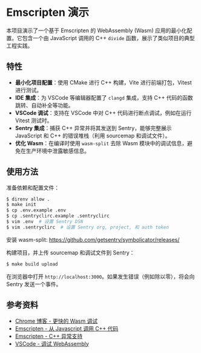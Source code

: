 # Emscripten 演示

本项目演示了一个基于 Emscripten 的 WebAssembly (Wasm) 应用的最小化配置。它包含一个由 JavaScript 调用的 C++ `divide` 函数，展示了类似项目的典型工程实践。

## 特性

*   **最小化项目配置**：使用 CMake 进行 C++ 构建，Vite 进行前端打包，Vitest 进行测试。
*   **IDE 集成**：为 VSCode 等编辑器配置了 `clangd` 集成，支持 C++ 代码的函数跳转、自动补全等功能。
*   **VSCode 调试**：支持在 VSCode 中对 C++ 代码进行断点调试，例如在运行 Vitest 测试时。
*   **Sentry 集成**：捕获 C++ 异常并将其发送到 Sentry，能够完整展示 JavaScript 和 C++ 的错误堆栈（利用 sourcemap 和调试文件）。
*   **优化 Wasm**：在编译时使用 `wasm-split` 去除 Wasm 模块中的调试信息，避免在生产环境中泄露敏感信息。

## 使用方法

准备依赖和配置文件：

```bash
$ direnv allow .
$ make init
$ cp .env.example .env
$ cp .sentryclirc.example .sentryclirc
$ vim .env  # 设置 Sentry DSN
$ vim .sentryclirc  # 设置 Sentry org, project, 和 auth token
```

安装 wasm-split: https://github.com/getsentry/symbolicator/releases/

构建项目，并上传 sourcemap 和调试文件到 Sentry：

```bash
$ make build upload
```

在浏览器中打开 `http://localhost:3000`。如果发生错误（例如除以零），将会向 Sentry 发送一个事件。

## 参考资料

- [Chrome 博客 - 更快的 Wasm 调试](https://developer.chrome.com/blog/faster-wasm-debugging)
- [Emscripten - 从 Javascript 调用 C++ 代码](https://emscripten.org/docs/porting/connecting_cpp_and_javascript/embind.html)
- [Emscripten - C++ 异常支持](https://emscripten.org/docs/porting/exceptions.html)
- [VSCode - 调试 WebAssembly](https://code.visualstudio.com/docs/nodejs/nodejs-debugging#_debugging-webassembly) 
